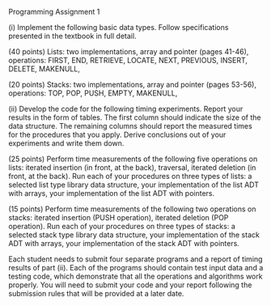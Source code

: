 Programming Assignment 1 

(i) Implement the following basic data types. Follow specifications presented in the textbook in full detail.

(40 points) Lists: two implementations, array and pointer (pages 41-46), operations: FIRST, END, RETRIEVE, LOCATE, NEXT, PREVIOUS, INSERT, DELETE, MAKENULL,

(20 points) Stacks: two implementations, array and pointer (pages 53-56), operations: TOP, POP, PUSH, EMPTY, MAKENULL,

(ii) Develop the code for the following timing experiments. Report your results in the form of tables. The first column should indicate the size of the data structure. The remaining columns should report the measured times for the procedures that you apply. Derive conclusions out of your experiments and write them down.

(25 points) Perform time measurements of the following five operations on lists: iterated insertion (in front, at the back), traversal, iterated deletion (in front, at the back). Run each of your procedures on three types of lists: a selected list type library data structure, your implementation of the list ADT with arrays, your implementation of the list ADT with pointers.

(15 points) Perform time measurements of the following two operations on stacks: iterated insertion (PUSH operation), iterated deletion (POP operation). Run each of your procedures on three types of stacks: a selected stack type library data structure, your implementation of the stack ADT with arrays, your implementation of the stack ADT with pointers.

Each student needs to submit four separate programs and a report of timing results of part (ii). Each of the programs should contain test input data and a testing code, which demonstrate that all the operations and algorithms work properly. You will need to submit your code and your report following the submission rules that will be provided at a later date.
